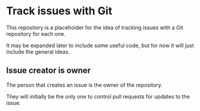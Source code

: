 # Track issues with Git

This repository is a placeholder for the idea of tracking issues with a Git repository for each one.

It may be expanded later to include some useful code, but for now it will just include the general ideas.


## Issue creator is owner

The person that creates an issue is the owner of the repository.

They will initially be the only one to control pull requests for updates to the issue.
